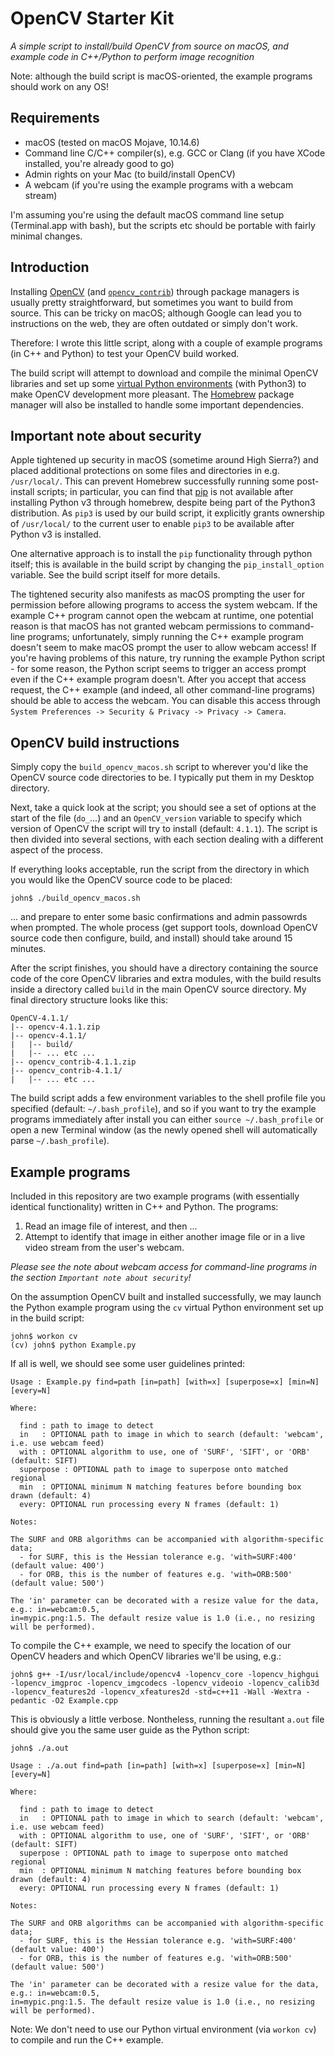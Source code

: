 # OpenCV Starter Kit

_A simple script to install/build OpenCV from source on macOS, and example code in C++/Python to perform image recognition_

Note: although the build script is macOS-oriented, the example programs should work on any OS!

## Requirements

* macOS (tested on macOS Mojave, 10.14.6)
* Command line C/C++ compiler(s), e.g. GCC or Clang (if you have XCode installed, you're already good to go)
* Admin rights on your Mac (to build/install OpenCV)
* A webcam (if you're using the example programs with a webcam stream)

I'm assuming you're using the default macOS command line setup (Terminal.app with bash), but the scripts etc should be portable with fairly minimal changes.

## Introduction

Installing [OpenCV](https://opencv.org/) (and [`opencv_contrib`](https://github.com/opencv/opencv_contrib)) through package managers is usually pretty straightforward, but sometimes you want to build from source. This can be tricky on macOS; although Google can lead you to instructions on the web, they are often outdated or simply don't work.

Therefore: I wrote this little script, along with a couple of example programs (in C++ and Python) to test your OpenCV build worked.

The build script will attempt to download and compile the minimal OpenCV libraries and set up some [virtual Python environments](https://virtualenvwrapper.readthedocs.io/en/latest/) (with Python3) to make OpenCV development more pleasant. The [Homebrew](https://brew.sh/) package manager will also be installed to handle some important dependencies.

## Important note about security

Apple tightened up security in macOS (sometime around High Sierra?) and placed additional protections on some files and directories in e.g. `/usr/local/`. This can prevent Homebrew successfully running some post-install scripts; in particular, you can find that [pip](https://pip.pypa.io/en/stable/) is not available after installing Python v3 through homebrew, despite being part of the Python3 distribution. As `pip3` is used by our build script, it explicitly grants ownership of `/usr/local/` to the current user to enable `pip3` to be available after Python v3 is installed.

One alternative approach is to install the `pip` functionality through python itself; this is available in the build script by changing the `pip_install_option` variable. See the build script itself for more details.

The tightened security also manifests as macOS prompting the user for permission before allowing programs to access the system webcam. If the example C++ program cannot open the webcam at runtime, one potential reason is that macOS has not granted webcam permissions to command-line programs; unfortunately, simply running the C++ example program doesn't seem to make macOS prompt the user to allow webcam access! If you're having problems of this nature, try running the example Python script - for some reason, the Python script seems to trigger an access prompt even if the C++ example program doesn't. After you accept that access request, the C++ example (and indeed, all other command-line programs) should be able to access the webcam. You can disable this access through `System Preferences -> Security & Privacy -> Privacy -> Camera`.

## OpenCV build instructions

Simply copy the `build_opencv_macos.sh` script to wherever you'd like the OpenCV source code directories to be. I typically put them in my Desktop directory.

Next, take a quick look at the script; you should see a set of options at the start of the file (`do_`...) and an `OpenCV_version` variable to specify which version of OpenCV the script will try to install (default: `4.1.1`). The script is then divided into several sections, with each section dealing with a different aspect of the process.

If everything looks acceptable, run the script from the directory in which you would like the OpenCV source code to be placed:

	john$ ./build_opencv_macos.sh

... and prepare to enter some basic confirmations and admin passowrds when prompted. The whole process (get support tools, download OpenCV source code then configure, build, and install) should take around 15 minutes.

After the script finishes, you should have a directory containing the source code of the core OpenCV libraries and extra modules, with the build results inside a directory called `build` in the main OpenCV source directory. My final directory structure looks like this:

	OpenCV-4.1.1/
	|-- opencv-4.1.1.zip
	|-- opencv-4.1.1/
	|   |-- build/
	|   |-- ... etc ...
	|-- opencv_contrib-4.1.1.zip
	|-- opencv_contrib-4.1.1/
	|   |-- ... etc ...

The build script adds a few environment variables to the shell profile file you specified (default: `~/.bash_profile`), and so if you want to try the example programs immediately after install you can either `source ~/.bash_profile` or open a new Terminal window (as the newly opened shell will automatically parse `~/.bash_profile`).

## Example programs

Included in this repository are two example programs (with essentially identical functionality) written in C++ and Python. The programs:

1. Read an image file of interest, and then ...
2. Attempt to identify that image in either another image file or in a live video stream from the user's webcam.

_Please see the note about webcam access for command-line programs in the section `Important note about security`!_

On the assumption OpenCV built and installed successfully, we may launch the Python example program using the `cv` virtual Python environment set up in the build script:

	john$ workon cv
	(cv) john$ python Example.py

If all is well, we should see some user guidelines printed:

	Usage : Example.py find=path [in=path] [with=x] [superpose=x] [min=N] [every=N]

	Where:

	  find : path to image to detect
	  in   : OPTIONAL path to image in which to search (default: 'webcam', i.e. use webcam feed)
	  with : OPTIONAL algorithm to use, one of 'SURF', 'SIFT', or 'ORB' (default: SIFT)
	  superpose : OPTIONAL path to image to superpose onto matched regional
	  min  : OPTIONAL minimum N matching features before bounding box drawn (default: 4)
	  every: OPTIONAL run processing every N frames (default: 1)

	Notes:

	The SURF and ORB algorithms can be accompanied with algorithm-specific data;
	  - for SURF, this is the Hessian tolerance e.g. 'with=SURF:400' (default value: 400')
	  - for ORB, this is the number of features e.g. 'with=ORB:500' (default value: 500')

	The 'in' parameter can be decorated with a resize value for the data, e.g.: in=webcam:0.5,
	in=mypic.png:1.5. The default resize value is 1.0 (i.e., no resizing will be performed).

To compile the C++ example, we need to specify the location of our OpenCV headers and which OpenCV libraries we'll be using, e.g.:

	john$ g++ -I/usr/local/include/opencv4 -lopencv_core -lopencv_highgui -lopencv_imgproc -lopencv_imgcodecs -lopencv_videoio -lopencv_calib3d -lopencv_features2d -lopencv_xfeatures2d -std=c++11 -Wall -Wextra -pedantic -O2 Example.cpp

This is obviously a little verbose. Nontheless, running the resultant `a.out` file should give you the same user guide as the Python script:

	john$ ./a.out

	Usage : ./a.out find=path [in=path] [with=x] [superpose=x] [min=N] [every=N]

	Where:

	  find : path to image to detect
	  in   : OPTIONAL path to image in which to search (default: 'webcam', i.e. use webcam feed)
	  with : OPTIONAL algorithm to use, one of 'SURF', 'SIFT', or 'ORB' (default: SIFT)
	  superpose : OPTIONAL path to image to superpose onto matched regional
	  min  : OPTIONAL minimum N matching features before bounding box drawn (default: 4)
	  every: OPTIONAL run processing every N frames (default: 1)

	Notes:

	The SURF and ORB algorithms can be accompanied with algorithm-specific data;
	  - for SURF, this is the Hessian tolerance e.g. 'with=SURF:400' (default value: 400')
	  - for ORB, this is the number of features e.g. 'with=ORB:500' (default value: 500')

	The 'in' parameter can be decorated with a resize value for the data, e.g.: in=webcam:0.5,
	in=mypic.png:1.5. The default resize value is 1.0 (i.e., no resizing will be performed).

Note: We don't need to use our Python virtual environment (via `workon cv`) to compile and run the C++ example.